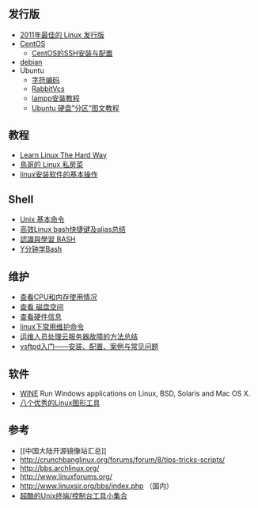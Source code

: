 ## 发行版
* [2011年最佳的 Linux 发行版](http://www.cnbeta.com/articles/151628.htm)
* [CentOS](http://www.centos.org/)
    * [CentOS的SSH安装与配置](http://hi.baidu.com/plr000/blog/item/935cfaee369b76252df534fd.html)
* [debian](http://www.debian.org/)
* Ubuntu
    * [字符编码](http://www.softbunny.net/post/ubuntu_encoding_vi.shtml)
    * [RabbitVcs](http://wiki.rabbitvcs.org/wiki/)
    * [lampp安装教程](http://www.apachefriends.org/en/xampp-linux.html)
    * [Ubuntu 硬盘”分区“图文教程](http://blog.csdn.net/zhangjianmin317/article/details/6853797)


## 教程  
* [Learn Linux The Hard Way](http://nixsrv.com/?id=llthw)
* [鳥哥的 Linux 私房菜](http://linux.vbird.org/)
* [linux安装软件的基本操作](http://blog.csdn.net/dream19881003/article/details/6645416)


## Shell
* [Unix 基本命令](http://blog.csdn.net/cwallow/article/details/7302926)
* [高效Linux bash快捷键及alias总结](http://segmentfault.com/a/1190000002760973?name=tools&description=&isPrivate=1)
* [認識與學習 BASH](http://linux.vbird.org/linux_basic/0320bash.php#bash)
* [Y分钟学Bash](http://segmentfault.com/blog/news/1190000000405060)


## 维护
* [查看CPU和内存使用情况](http://www.cnblogs.com/xd502djj/archive/2011/03/01/1968041.html)
* [查看 磁盘空间](http://www.apinpai.com/b62826/)
* [查看硬件信息](http://letle.iteye.com/blog/621078)
* [linux下常用维护命令](http://blog.csdn.net/sungblog/article/details/7319637)
* [运维人员处理云服务器故障的方法总结](http://blog.segmentfault.com/maozixifa/1190000000428882)
* [vsftpd入门——安装、配置、案例与常见问题](http://os.51cto.com/art/201008/222036.htm)


## 软件
* [WINE](http://www.winehq.org/) Run Windows applications on Linux, BSD, Solaris and Mac OS X.
* [八个优秀的Linux图形工具](http://linux.solidot.org/article.pl?sid=12/06/16/1155236)


## 参考
* [[中国大陆开源镜像站汇总]]
* http://crunchbanglinux.org/forums/forum/8/tips-tricks-scripts/
* http://bbs.archlinux.org/ 
* http://www.linuxforums.org/ 
* http://www.linuxsir.org/bbs/index.php （国内）
* [超酷的Unix终端/控制台工具小集合](http://blog.jobbole.com/62140/)

